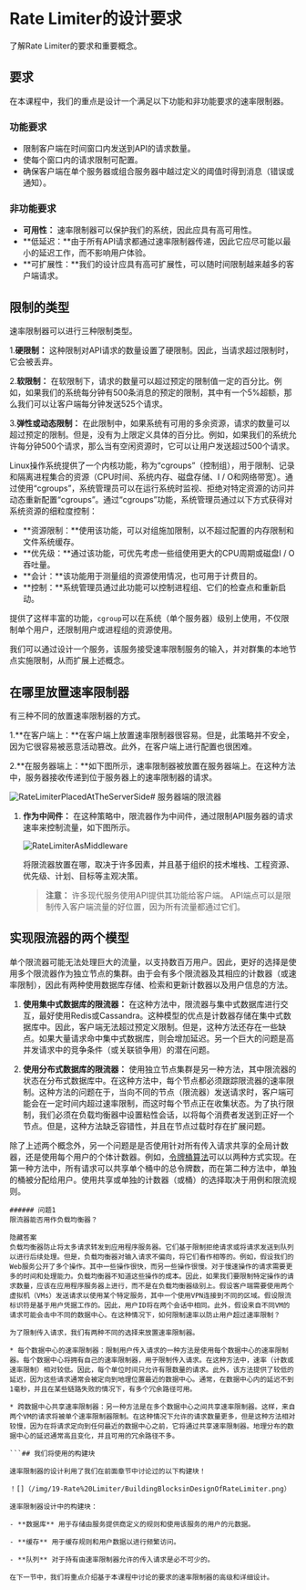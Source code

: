 # Rate Limiter的设计要求

了解Rate Limiter的要求和重要概念。

## 要求

在本课程中，我们的重点是设计一个满足以下功能和非功能要求的速率限制器。

### 功能要求

- 限制客户端在时间窗口内发送到API的请求数量。
- 使每个窗口内的请求限制可配置。
- 确保客户端在单个服务器或组合服务器中越过定义的阈值时得到消息（错误或通知）。

### 非功能要求

- **可用性：** 速率限制器可以保护我们的系统，因此应具有高可用性。
- **低延迟：**由于所有API请求都通过速率限制器传递，因此它应尽可能以最小的延迟工作，而不影响用户体验。
- **可扩展性：**我们的设计应具有高可扩展性，可以随时间限制越来越多的客户端请求。

## 限制的类型

速率限制器可以进行三种限制类型。

1.**硬限制：** 这种限制对API请求的数量设置了硬限制。因此，当请求超过限制时，它会被丢弃。

2.**软限制：** 在软限制下，请求的数量可以超过预定的限制值一定的百分比。例如，如果我们的系统每分钟有500条消息的预定的限制，其中有一个5%超额，那么我们可以让客户端每分钟发送525个请求。

3.**弹性或动态限制：** 在此限制中，如果系统有可用的多余资源，请求的数量可以超过预定的限制。但是，没有为上限定义具体的百分比。例如，如果我们的系统允许每分钟500个请求，那么当有空闲资源时，它可以让用户发送超过500个请求。

Linux操作系统提供了一个内核功能，称为“cgroups”（控制组），用于限制、记录和隔离进程集合的资源（CPU时间、系统内存、磁盘存储、I / O和网络带宽）。通过使用“cgroups”，系统管理员可以在运行系统时监视、拒绝对特定资源的访问并动态重新配置“cgroups”。通过“cgroups”功能，系统管理员通过以下方式获得对系统资源的细粒度控制：

- **资源限制：**使用该功能，可以对组施加限制，以不超过配置的内存限制和文件系统缓存。
- **优先级：**通过该功能，可优先考虑一些组使用更大的CPU周期或磁盘I / O吞吐量。
- **会计：**该功能用于测量组的资源使用情况，也可用于计费目的。
- **控制：**系统管理员通过此功能可以控制进程组、它们的检查点和重新启动。

提供了这样丰富的功能，`cgroup`可以在系统（单个服务器）级别上使用，不仅限制单个用户，还限制用户或进程组的资源使用。

我们可以通过设计一个服务，该服务接受速率限制服务的输入，并对群集的本地节点实施限制，从而扩展上述概念。

## 在哪里放置速率限制器

有三种不同的放置速率限制器的方式。

1.**在客户端上：**在客户端上放置速率限制器很容易。但是，此策略并不安全，因为它很容易被恶意活动篡改。此外，在客户端上进行配置也很困难。

2.**在服务器端上：**如下图所示，速率限制器被放置在服务器端上。在这种方法中，服务器接收传递到位于服务器上的速率限制器的请求。

![RateLimiterPlacedAtTheServerSide](/img/19-Rate%20Limiter/RateLimiterPlacedAtTheServerSide.png)# 服务器端的限流器

1. **作为中间件：** 在这种策略中，限流器作为中间件，通过限制API服务器的请求速率来控制流量，如下图所示。

   ![RateLimiterAsMiddleware](/img/19-Rate%20Limiter/RateLimiterAsMiddleware.png)

   将限流器放置在哪，取决于许多因素，并且基于组织的技术堆栈、工程资源、优先级、计划、目标等主观决策。

   > **注意：** 许多现代服务使用API提供其功能给客户端。 API端点可以是限制传入客户端流量的好位置，因为所有流量都通过它们。

## 实现限流器的两个模型

单个限流器可能无法处理巨大的流量，以支持数百万用户。因此，更好的选择是使用多个限流器作为独立节点的集群。由于会有多个限流器及其相应的计数器（或速率限制），因此有两种使用数据库存储、检索和更新计数器以及用户信息的方法。

1. **使用集中式数据库的限流器：** 在这种方法中，限流器与集中式数据库进行交互，最好使用Redis或Cassandra。这种模型的优点是计数器存储在集中式数据库中。因此，客户端无法超过预定义限制。但是，这种方法还存在一些缺点。如果大量请求命中集中式数据库，则会增加延迟。另一个巨大的问题是高并发请求中的竞争条件（或关联锁争用）的潜在问题。

2. **使用分布式数据库的限流器：** 使用独立节点集群是另一种方法，其中限流器的状态在分布式数据库中。在这种方法中，每个节点都必须跟踪限流器的速率限制。这种方法的问题在于，当向不同的节点（限流器）发送请求时，客户端可能会在一定时间内超过速率限制，而这时每个节点正在收集状态。为了执行限制，我们必须在负载均衡器中设置粘性会话，以将每个消费者发送到正好一个节点。但是，这种方法缺乏容错性，并且在节点过载时存在扩展问题。

除了上述两个概念外，另一个问题是是否使用针对所有传入请求共享的全局计数器，还是使用每个用户的个体计数器。例如，[令牌桶算法](https://www.educative.io/collection/page/10370001/4941429335392256/5447913559293952#Token-bucket-algorithm)可以以两种方式实现。在第一种方法中，所有请求可以共享单个桶中的总令牌数，而在第二种方法中，单独的桶被分配给用户。使用共享或单独的计数器（或桶）的选择取决于用例和限流规则。

```需要思考的问题
###### 问题1
限流器能否用作负载均衡器？

隐藏答案
负载均衡器防止将太多请求转发到应用程序服务器。它们基于限制拒绝请求或将请求发送到队列以进行后续处理。但是，负载均衡器对输入请求不偏向，将它们看作相等的。例如，假设我们的Web服务公开了多个操作。其中一些操作很快，而另一些操作很慢。对于慢速操作的请求需要更多的时间和处理能力。负载均衡器不知道这些操作的成本。因此，如果我们要限制特定操作的请求数量，应该在应用程序服务器上进行，而不是在负载均衡器级别上。假设客户端需要使用两个虚拟机（VMs）发送请求以使用某个特定服务，其中一个使用VPN连接到不同的区域。假设限流标识符是基于用户凭据工作的。因此，用户ID将在两个会话中相同。此外，假设来自不同VM的请求可能会击中不同的数据中心。在这种情况下，如何限制速率以防止用户超过速率限制？

为了限制传入请求，我们有两种不同的选择来放置速率限制器。

* 每个数据中心的速率限制器：限制用户传入请求的一种方法是使用每个数据中心的速率限制器。每个数据中心将拥有自己的速率限制器，用于限制传入请求。在这种方法中，速率（计数或速率限制）相对较低。因此，每个单位时间只允许有限数量的请求。此外，该方法提供了较低的延迟，因为这些请求通常会被定向到地理位置最近的数据中心。通常，在数据中心内的延迟不到1毫秒，并且在某些链路失败的情况下，有多个冗余路径可用。

* 跨数据中心共享速率限制器：另一种方法是在多个数据中心之间共享速率限制器。这样，来自两个VM的请求将被单个速率限制器限制。在这种情况下允许的请求数量更多，但是这种方法相对较慢，因为在将请求定向到任何最近的数据中心之前，它将通过共享速率限制器。地理分布的数据中心的延迟通常高且变化，并且可用的冗余路径不多。

```## 我们将使用的构建块

速率限制器的设计利用了我们在前面章节中讨论过的以下构建块！

！[]（/img/19-Rate%20Limiter/BuildingBlocksinDesignOfRateLimiter.png）

速率限制器设计中的构建块：

- **数据库** 用于存储由服务提供商定义的规则和使用该服务的用户的元数据。

- **缓存** 用于缓存规则和用户数据以进行频繁访问。

- **队列** 对于持有由速率限制器允许的传入请求是必不可少的。

在下一节中，我们将重点介绍基于本课程中讨论的要求的速率限制器的高级和详细设计。